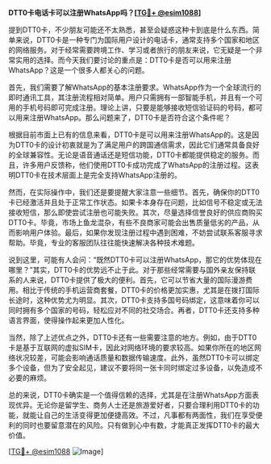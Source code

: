 **DTT0卡电话卡可以注册WhatsApp吗？[[TG💪+ @esim1088](https://t.me/s/esim1088)]**

提到DTT0卡，不少朋友可能还不太熟悉，甚至会疑惑这种卡到底是什么东西。简单来说，DTT0卡是一种专门为国际用户设计的电话卡，通常支持多个国家和地区的网络服务。对于经常需要跨境工作、学习或者旅行的朋友来说，它无疑是一个非常实用的选择。而今天我们要讨论的重点是：DTT0卡是否可以用来注册WhatsApp？这是一个很多人都关心的问题。

首先，我们需要了解WhatsApp的基本注册要求。WhatsApp作为一个全球流行的即时通讯工具，其注册流程相对简单。用户只需拥有一部智能手机，并且有一个可用的手机号码即可完成注册。理论上讲，只要是能够接收短信验证码的号码，都可以用来注册WhatsApp。那么问题来了，DTT0卡是否符合这个条件呢？

根据目前市面上已有的信息来看，DTT0卡是可以用来注册WhatsApp的。这是因为DTT0卡的设计初衷就是为了满足用户的跨国通信需求，因此它们通常具备良好的全球兼容性。无论是语音通话还是短信功能，DTT0卡都能提供稳定的服务。而且，许多用户反馈称，他们使用DTT0卡成功完成了WhatsApp的注册过程。这表明DTT0卡在技术层面上是完全支持WhatsApp注册的。

然而，在实际操作中，我们还是要提醒大家注意一些细节。首先，确保你的DTT0卡已经激活并且处于正常工作状态。如果卡本身存在问题，比如信号不稳定或无法接收短信，那么即使尝试注册也可能失败。其次，尽量选择信誉良好的供应商购买DTT0卡。毕竟，市场上鱼龙混杂，有些不良商家可能会出售质量低劣的产品，从而影响用户体验。最后，如果你发现注册过程中遇到困难，不妨尝试联系客服寻求帮助。毕竟，专业的客服团队往往能快速解决各种技术难题。

说到这里，可能有人会问：“既然DTT0卡可以注册WhatsApp，那它的优势体现在哪里？”其实，DTT0卡的优势远不止于此。对于那些经常需要与国外亲友保持联系的人来说，DTT0卡提供了极大的便利。首先，它可以节省大量的国际漫游费用。相比于传统的手机运营商套餐，DTT0卡的价格更加实惠，尤其是在拨打国际长途时，这种优势尤为明显。其次，DTT0卡支持多国号码绑定，这意味着你可以同时拥有多个国家的号码，轻松应对不同的社交场合。再者，DTT0卡还支持多种语言界面，使得操作起来更加人性化。

当然，除了上述优点之外，DTT0卡还有一些需要注意的地方。例如，由于DTT0卡是基于互联网的虚拟SIM卡，因此对网络环境的要求较高。如果你所在的地区网络状况较差，可能会影响通话质量和数据传输速度。此外，虽然DTT0卡可以绑定多个设备，但为了安全起见，建议不要将同一张卡同时绑定过多设备，以免造成不必要的麻烦。

总的来说，DTT0卡确实是一个值得信赖的选择，尤其是在注册WhatsApp方面表现优异。无论你是留学生、商务人士还是旅游爱好者，只要合理利用DTT0卡的功能，就能让自己的生活变得更加便捷高效。不过，凡事都有两面性，我们在享受便利的同时也要留意潜在的风险。只有做到心中有数，才能真正发挥DTT0卡的最大价值。

[[TG💪+ @esim1088](https://t.me/s/esim1088) ![Image](https://i.postimg.cc/4NQfJmqS/Snipaste-2025-05-13-00-14-12.png)]